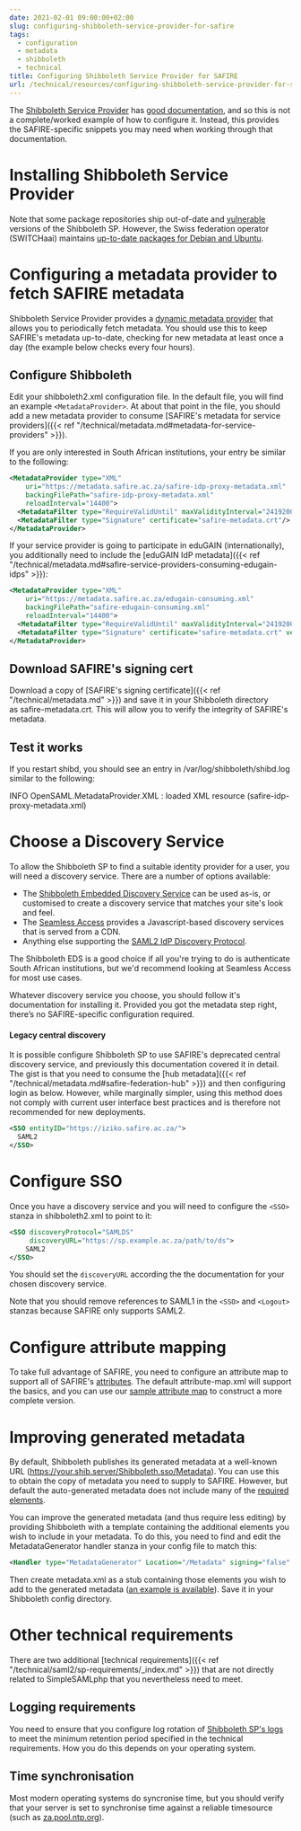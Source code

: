 ```yaml
---
date: 2021-02-01 09:00:00+02:00
slug: configuring-shibboleth-service-provider-for-safire
tags:
  - configuration
  - metadata
  - shibboleth
  - technical
title: Configuring Shibboleth Service Provider for SAFIRE
url: /technical/resources/configuring-shibboleth-service-provider-for-safire/
---
```


The [Shibboleth Service Provider](http://shibboleth.net/products/service-provider.html) has [good documentation](https://wiki.shibboleth.net/confluence/display/SHIB2/Installation), and so this is not a complete/worked example of how to configure it. Instead, this provides the SAFIRE-specific snippets you may need when working through that documentation.

# Installing Shibboleth Service Provider

Note that some package repositories ship out-of-date and [vulnerable](https://wiki.shibboleth.net/confluence/display/SHIB2/SecurityAdvisories) versions of the Shibboleth SP. However, the Swiss federation operator (SWITCHaai) maintains [up-to-date packages for Debian and Ubuntu](http://pkg.switch.ch/switchaai/).

# Configuring a metadata provider to fetch SAFIRE metadata

Shibboleth Service Provider provides a [dynamic metadata provider](https://wiki.shibboleth.net/confluence/display/SHIB2/NativeSPMetadataProvider#NativeSPMetadataProvider-DynamicMetadataProvider) that allows you to periodically fetch metadata. You should use this to keep SAFIRE's metadata up-to-date, checking for new metadata at least once a day (the example below checks every four hours).

## Configure Shibboleth

Edit your shibboleth2.xml configuration file. In the default file, you will find an example `<MetadataProvider>`. At about that point in the file, you should add a new metadata provider to consume [SAFIRE's metadata for service providers]({{< ref "/technical/metadata.md#metadata-for-service-providers" >}}).

If you are only interested in South African institutions, your entry be similar to the following:

```xml
<MetadataProvider type="XML"
    uri="https://metadata.safire.ac.za/safire-idp-proxy-metadata.xml"
    backingFilePath="safire-idp-proxy-metadata.xml"
    reloadInterval="14400">
  <MetadataFilter type="RequireValidUntil" maxValidityInterval="2419200"/>
  <MetadataFilter type="Signature" certificate="safire-metadata.crt"/>
</MetadataProvider>
```

If your service provider is going to participate in eduGAIN (internationally), you additionally need to include the [eduGAIN IdP metadata]({{< ref "/technical/metadata.md#safire-service-providers-consuming-edugain-idps" >}}):

```xml
<MetadataProvider type="XML"
    uri="https://metadata.safire.ac.za/edugain-consuming.xml"
    backingFilePath="safire-edugain-consuming.xml"
    reloadInterval="14400">
  <MetadataFilter type="RequireValidUntil" maxValidityInterval="2419200"/>
  <MetadataFilter type="Signature" certificate="safire-metadata.crt" verifyBackup="false"/>
</MetadataProvider>
```

## Download SAFIRE's signing cert

Download a copy of [SAFIRE's signing certificate]({{< ref "/technical/metadata.md" >}}) and save it in your Shibboleth directory as safire-metadata.crt. This will allow you to verify the integrity of SAFIRE's metadata.

## Test it works

If you restart shibd, you should see an entry in /var/log/shibboleth/shibd.log similar to the following:

INFO OpenSAML.MetadataProvider.XML : loaded XML resource (safire-idp-proxy-metadata.xml)

# Choose a Discovery Service

To allow the Shibboleth SP to find a suitable identity provider for a user, you will need a discovery service. There are a number of options available:

 * The [Shibboleth Embedded Discovery Service](https://wiki.shibboleth.net/confluence/display/EDS10/Embedded+Discovery+Service) can be used as-is, or customised to create a discovery service that matches your site's look and feel.
 * The [Seamless Access](https://seamlessaccess.org/) provides a Javascript-based discovery services that is served from a CDN.
 * Anything else supporting the [SAML2 IdP Discovery Protocol](https://wiki.oasis-open.org/security/IdpDiscoSvcProtonProfile).

The Shibboleth EDS is a good choice if all you're trying to do is authenticate South African institutions, but we'd recommend looking at Seamless Access for most use cases.

Whatever discovery service you choose, you should follow it's documentation for installing it. Provided you got the metadata step right, there’s no SAFIRE-specific configuration required.

#### Legacy central discovery

It is possible configure Shibboleth SP to use SAFIRE's deprecated central discovery service, and previously this documentation covered it in detail. The gist is that you need to consume the [hub metadata]({{< ref "/technical/metadata.md#safire-federation-hub" >}}) and then configuring login as below. However, while marginally simpler, using this method does not comply with current user interface best practices and is therefore not recommended for new deployments.

```xml
<SSO entityID="https://iziko.safire.ac.za/">
  SAML2
</SSO>
```

# Configure SSO

Once you have a discovery service and you will need to configure the `<SSO>` stanza in shibboleth2.xml to point to it:
```xml
<SSO discoveryProtocol="SAMLDS"
     discoveryURL="https://sp.example.ac.za/path/to/ds">
    SAML2
</SSO>
```
You should set the `discoveryURL` according the the documentation for your chosen discovery service.

Note that you should remove references to SAML1 in the `<SSO>` and `<Logout>` stanzas because SAFIRE only supports SAML2.

# Configure attribute mapping

To take full advantage of SAFIRE, you need to configure an attribute map to support all of SAFIRE's [attributes](/technical/attributes/). The default attribute-map.xml will support the basics, and you can use our [sample attribute map](https://testsp.safire.ac.za/attribute-map.xml) to construct a more complete version.

# Improving generated metadata

By default, Shibboleth publishes its generated metadata at a well-known URL (https://your.shib.server/Shibboleth.sso/Metadata). You can use this to obtain the copy of metadata you need to supply to SAFIRE. However, but default the auto-generated metadata does not include many of the [required elements](/technical/saml2/idp-requirements/).

You can improve the generated metadata (and thus require less editing) by providing Shibboleth with a template containing the additional elements you wish to include in your metadata. To do this, you need to find and edit the MetadataGenerator handler stanza in your config file to match this:

```xml
<Handler type="MetadataGenerator" Location="/Metadata" signing="false" template="metadata.xml" https="true" http="false" />
```

Then create metadata.xml as a stub containing those elements you wish to add to the generated metadata ([an example is available](/wp-content/uploads/2016/12/metadata.xml)). Save it in your Shibboleth config directory.

# Other technical requirements

There are two additional [technical requirements]({{< ref "/technical/saml2/sp-requirements/_index.md" >}}) that are not directly related to SimpleSAMLphp that you nevertheless need to meet.

## Logging requirements

You need to ensure that you configure log rotation of [Shibboleth SP's logs](https://shibboleth.atlassian.net/wiki/spaces/SP3/pages/2065334602/Logging) to meet the minimum retention period specified in the technical requirements. How you do this depends on your operating system.

## Time synchronisation

Most modern operating systems do syncronise time, but you should verify that your server is set to synchronise time against a reliable timesource (such as [za.pool.ntp.org](https://www.ntppool.org/zone/za)).

